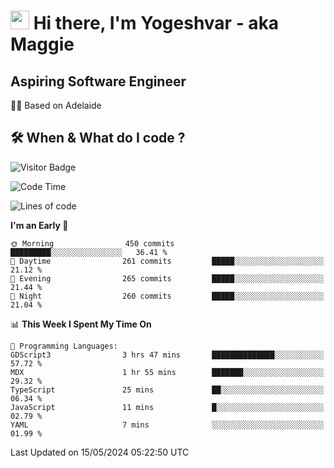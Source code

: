 <h1><img src="https://emojis.slackmojis.com/emojis/images/1531849430/4246/blob-sunglasses.gif?1531849430" width="30"/> Hi there, I'm Yogeshvar - aka Maggie</h1>

## Aspiring Software Engineer
🏂🏻  Based on Adelaide 

## 🛠 When & What do I code ?  

![Visitor Badge](https://visitor-badge.feriirawann.repl.co?username=yogeshvar&repo=yogeshvar&label=Visitors&style=plastic&color=%23457BFF&contentType=svg)

<!--START_SECTION:waka-->
![Code Time](http://img.shields.io/badge/Code%20Time-2%2C896%20hrs%2058%20mins-blue)

![Lines of code](https://img.shields.io/badge/From%20Hello%20World%20I%27ve%20Written-4.2%20million%20lines%20of%20code-blue)

**I'm an Early 🐤** 

```text
🌞 Morning                450 commits         █████████░░░░░░░░░░░░░░░░   36.41 % 
🌆 Daytime                261 commits         █████░░░░░░░░░░░░░░░░░░░░   21.12 % 
🌃 Evening                265 commits         █████░░░░░░░░░░░░░░░░░░░░   21.44 % 
🌙 Night                  260 commits         █████░░░░░░░░░░░░░░░░░░░░   21.04 % 
```


📊 **This Week I Spent My Time On** 

```text
💬 Programming Languages: 
GDScript3                3 hrs 47 mins       ██████████████░░░░░░░░░░░   57.72 % 
MDX                      1 hr 55 mins        ███████░░░░░░░░░░░░░░░░░░   29.32 % 
TypeScript               25 mins             ██░░░░░░░░░░░░░░░░░░░░░░░   06.34 % 
JavaScript               11 mins             █░░░░░░░░░░░░░░░░░░░░░░░░   02.79 % 
YAML                     7 mins              ░░░░░░░░░░░░░░░░░░░░░░░░░   01.99 % 
```


 Last Updated on 15/05/2024 05:22:50 UTC
<!--END_SECTION:waka-->
